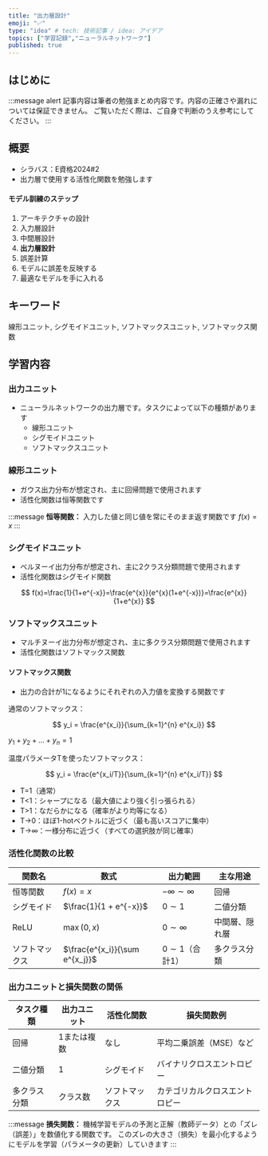 ```yaml
---
title: "出力層設計"
emoji: "✅"
type: "idea" # tech: 技術記事 / idea: アイデア
topics: ["学習記録","ニューラルネットワーク"]
published: true
---
```


## はじめに
:::message alert
記事内容は筆者の勉強まとめ内容です。内容の正確さや漏れについては保証できません。
ご覧いただく際は、ご自身で判断のうえ参考にしてください。
:::


## 概要
- シラバス：E資格2024#2
- 出力層で使用する活性化関数を勉強します

#### モデル訓練のステップ
1. アーキテクチャの設計
2. 入力層設計
3. 中間層設計
4. **出力層設計**
5. 誤差計算
6. モデルに誤差を反映する
7. 最適なモデルを手に入れる

## キーワード
線形ユニット, シグモイドユニット, ソフトマックスユニット, ソフトマックス関数

## 学習内容


### 出力ユニット
- ニューラルネットワークの出力層です。タスクによって以下の種類があります
    - 線形ユニット
    - シグモイドユニット
    - ソフトマックスユニット


### 線形ユニット
- ガウス出力分布が想定され、主に回帰問題で使用されます
- 活性化関数は恒等関数です

:::message
**恒等関数：** 入力した値と同じ値を常にそのまま返す関数です
$f(x)=x$
:::

### シグモイドユニット
- ベルヌーイ出力分布が想定され、主に2クラス分類問題で使用されます
- 活性化関数はシグモイド関数

$$
f(x)=\frac{1}{1+e^{-x}}=\frac{e^{x}}{e^{x}(1+e^{-x})}=\frac{e^{x}}{1+e^{x}}
$$

### ソフトマックスユニット
- マルチヌーイ出力分布が想定され、主に多クラス分類問題で使用されます
- 活性化関数はソフトマックス関数

#### ソフトマックス関数
- 出力の合計が1になるようにそれぞれの入力値を変換する関数です

通常のソフトマックス：

$$
y_i = \frac{e^{x_i}}{\sum_{k=1}^{n} e^{x_i}}
$$

$y_1+y_2+...+y_n=1$

温度パラメータTを使ったソフトマックス：

$$
y_i = \frac{e^{x_i/T}}{\sum_{k=1}^{n} e^{x_i/T}}
$$

- T=1（通常）
- T<1：シャープになる（最大値により強く引っ張られる）
- T>1：なだらかになる（確率がより均等になる）
- T→0：ほぼ1-hotベクトルに近づく（最も高いスコアに集中）
- T→∞：一様分布に近づく（すべての選択肢が同じ確率）


### 活性化関数の比較
| 関数名     | 数式                             | 出力範囲                  | 主な用途    |
| ------- | ------------------------------ | --------------------- | ------- |
| 恒等関数    | $f(x) = x$                     | $-\infty \sim \infty$ | 回帰      |
| シグモイド   | $\frac{1}{1 + e^{-x}}$         | $0 \sim 1$            | 二値分類    |
| ReLU    | $\max(0, x)$                   | $0 \sim \infty$       | 中間層、隠れ層 |
| ソフトマックス | $\frac{e^{x_i}}{\sum e^{x_j}}$ | $0 \sim 1$（合計1）       | 多クラス分類  |


### 出力ユニットと損失関数の関係

| タスク種類  | 出力ユニット | 活性化関数   | 損失関数例           |
| ------ | ------ | ------- | --------------- |
| 回帰     | 1または複数 | なし      | 平均二乗誤差（MSE）など   |
| 二値分類   | 1      | シグモイド   | バイナリクロスエントロピー   |
| 多クラス分類 | クラス数   | ソフトマックス | カテゴリカルクロスエントロピー |


:::message
**損失関数：** 機械学習モデルの予測と正解（教師データ）との「ズレ（誤差）」を数値化する関数です。
このズレの大きさ（損失）を最小化するようにモデルを学習（パラメータの更新）していきます
:::